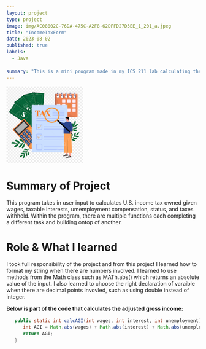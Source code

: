 ```yaml
---
layout: project
type: project
image: img/AC08002C-76DA-475C-A2F8-62DFFD27D3EE_1_201_a.jpeg
title: "IncomeTaxForm"
date: 2023-08-02
published: true
labels:
  - Java
    
summary: "This is a mini program made in my ICS 211 lab calculating the tax depending on status of the input information."
---
```


<img width="200px" class="rounded float-start pe-4" src="../img/22F2BB4A-1720-4943-8042-A404A8A8C691.jpeg">

# **Summary of Project**
This program takes in user input to calculates U.S. income tax owned given wages, taxable interests, umemployment compensation, status, and taxes withheld. Within the program, there are multiple functions each completing a different task and building ontop of another.


# **Role & What I learned**
I took full responsibility of the project and from this project I learned how to format my string when there are numbers involved. I learned to use methods from the Math class such as MATh.abs() which returns an absolute value of the input. I also learned to choose the right declaration of varaible when there are decimal points invovled, such as using double instead of integer.


**Below is part of the code that calculates the adjusted gross income:**

```Java
   public static int calcAGI(int wages, int interest, int unemployment) {
      int AGI = Math.abs(wages) + Math.abs(interest) + Math.abs(unemployment);
      return AGI;
   }
```
